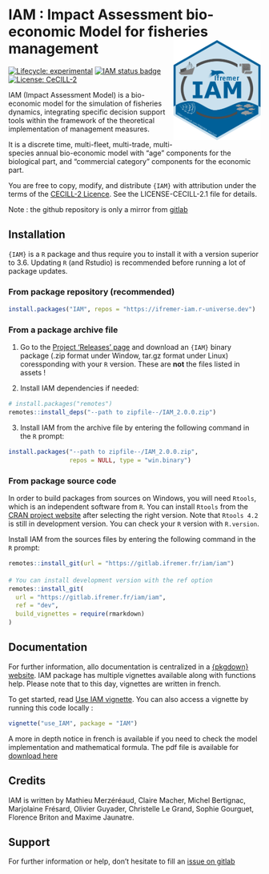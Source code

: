
<!-- README.md is generated from README.Rmd. Please edit that file -->
<!-- # IAM : Impact Assessment bio-economic Model for fisheries management <img src="https://gitlab.ifremer.fr/iam/iam/-/raw/dev/inst/fig/IAM_hex.png?inline=false" alt="IAM logo" align="right" height="200px/"/> -->

# IAM : Impact Assessment bio-economic Model for fisheries management <img src="man/figures/logo.png" align="right" height="200px/"/>

<!-- badges: start -->

[![Lifecycle:
experimental](https://img.shields.io/badge/lifecycle-experimental-orange.svg)](https://www.tidyverse.org/lifecycle/#experimental)
[![IAM status
badge](https://ifremer-iam.r-universe.dev/badges/IAM)](https://ifremer-iam.r-universe.dev)
[![License:
CeCILL-2](https://img.shields.io/badge/license-CeCILL--2-blue.svg)](https://cecill.info/licences/Licence_CeCILL_V2.1-en.html)

<!-- badges: end -->
<!-- old badge -->
<!-- [![Dev Version](https://img.shields.io/badge/dev%20version-2.0.0-blue.svg)](https://github.com/https://gitlab.ifremer.fr/iam/iam)  -->

IAM (Impact Assessment Model) is a bio-economic model for the simulation
of fisheries dynamics, integrating specific decision support tools
within the framework of the theoretical implementation of management
measures.

It is a discrete time, multi-fleet, multi-trade, multi-species annual
bio-economic model with “age” components for the biological part, and
“commercial category” components for the economic part.

You are free to copy, modify, and distribute `{IAM}` with attribution
under the terms of the [CECILL-2
Licence](https://gitlab.ifremer.fr/iam/iam/-/blob/main/LICENCE-CECILL-2.1.txt).
See the LICENSE-CECILL-2.1 file for details.

Note : the github repository is only a mirror from
[gitlab](https://gitlab.ifremer.fr/iam/iam)

## Installation

`{IAM}` is a `R` package and thus require you to install it with a
version superior to 3.6. Updating `R` (and Rstudio) is recommended
before running a lot of package updates.

### From package repository (recommended)

``` r
install.packages("IAM", repos = "https://ifremer-iam.r-universe.dev")
```

<!-- This is CRAN-like -->

### From a package archive file

1.  Go to the [Project ‘Releases’
    page](https://gitlab.ifremer.fr/iam/iam/-/releases/) and download an
    `{IAM}` binary package (.zip format under Window, tar.gz format
    under Linux) coressponding with your `R` version. These are **not**
    the files listed in assets !

2.  Install IAM dependencies if needed:

``` r
# install.packages("remotes")
remotes::install_deps("--path to zipfile--/IAM_2.0.0.zip")
```

3.  Install IAM from the archive file by entering the following command
    in the `R` prompt:

``` r
install.packages("--path to zipfile--/IAM_2.0.0.zip",
                 repos = NULL, type = "win.binary")
```

<!-- ```{r, installlink, eval = FALSE} -->
<!-- # Also work with direct link  -->
<!-- install.packages("https://gitlab.ifremer.fr/iam/iam/uploads/1252e068a81c5c282bb1599686ef67df/IAM_2.0.0.zip", -->
<!--                  repos = NULL, type = "win.binary") -->
<!-- ``` -->

### From package source code

In order to build packages from sources on Windows, you will need
`Rtools`, which is an independent software from `R`. You can install
`Rtools` from the [CRAN project
website](https://cran.r-project.org/bin/windows/Rtools/) after selecting
the right version. Note that `Rtools 4.2` is still in development
version. You can check your `R` version with `R.version`.

Install IAM from the sources files by entering the following command in
the `R` prompt:

``` r
remotes::install_git(url = "https://gitlab.ifremer.fr/iam/iam")

# You can install development version with the ref option
remotes::install_git(
  url = "https://gitlab.ifremer.fr/iam/iam", 
  ref = "dev", 
  build_vignettes = require(rmarkdown)
)
```

## Documentation

For further information, allo documentation is centralized in a
[{pkgdown} website](https://ifremer-iam.github.io/IAM/index.html). IAM
package has multiple vignettes available along with functions help.
Please note that to this day, vignettes are written in french.

To get started, read [Use IAM
vignette](https://ifremer-iam.github.io/IAM/articles/use_IAM.html). You
can also access a vignette by running this code locally :

``` r
vignette("use_IAM", package = "IAM")
```

A more in depth notice in french is available if you need to check the
model implementation and mathematical formula. The pdf file is available
for [download
here](https://gitlab.ifremer.fr/iam/iam/-/raw/main/inst/notice/Notice_IAM.pdf?inline=false)

## Credits

IAM is written by Mathieu Merzéréaud, Claire Macher, Michel Bertignac,
Marjolaine Frésard, Olivier Guyader, Christelle Le Grand, Sophie
Gourguet, Florence Briton and Maxime Jaunatre.

## Support

For further information or help, don’t hesitate to fill an [issue on
gitlab](https://gitlab.ifremer.fr/iam/iam/-/issues)

